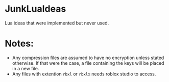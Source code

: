 # JunkLuaIdeas
Lua ideas that were implemented but never used.
# Notes:
 * Any compression files are assumed to have no encryption unless stated otherwise. If that were the case, a file containing the keys will be placed in a new file.
 * Any files with extention `rbxl` or `rbxlx` needs roblox studio to access.
